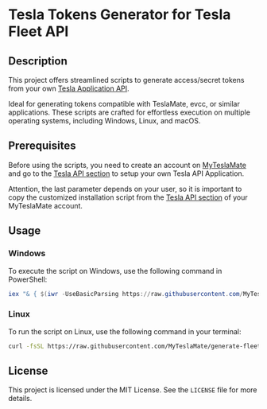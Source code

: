 # Tesla Tokens Generator for Tesla Fleet API

## Description
This project offers streamlined scripts to generate access/secret tokens from your own [Tesla Application API](https://developer.tesla.com/docs/fleet-api).

Ideal for generating tokens compatible with TeslaMate, evcc, or similar applications. These scripts are crafted for effortless execution on multiple operating systems, including Windows, Linux, and macOS.

## Prerequisites

Before using the scripts, you need to create an account on [MyTeslaMate](https://app.myteslamate.com/) and go to the [Tesla API section](https://app.myteslamate.com/tesla) to setup your own Tesla API Application.

Attention, the last parameter depends on your user, so it is important to copy the customized installation script from the [Tesla API section](https://app.myteslamate.com/tesla) of your MyTeslaMate account.

## Usage

### Windows
To execute the script on Windows, use the following command in PowerShell:

```powershell
iex "& { $(iwr -UseBasicParsing https://raw.githubusercontent.com/MyTeslaMate/generate-fleet-tokens/refs/heads/main/tokens.ps1) } mycustomdomain"
```

### Linux
To run the script on Linux, use the following command in your terminal:

```bash
curl -fsSL https://raw.githubusercontent.com/MyTeslaMate/generate-fleet-tokens/refs/heads/main/tokens.sh | bash -s -- mycustomdomain
```


## License
This project is licensed under the MIT License. See the `LICENSE` file for more details.